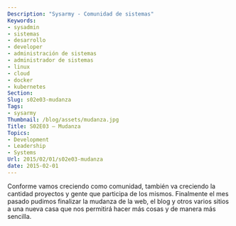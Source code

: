 ```yaml
---
Description: "Sysarmy - Comunidad de sistemas"
Keywords:
- sysadmin 
- sistemas
- desarrollo
- developer
- administración de sistemas
- administrador de sistemas
- linux
- cloud
- docker
- kubernetes
Section: 
Slug: s02e03-mudanza
Tags:
- sysarmy
Thumbnail: /blog/assets/mudanza.jpg
Title: S02E03 – Mudanza
Topics:
- Development
- Leadership
- Systems
Url: 2015/02/01/s02e03-mudanza
date: 2015-02-01
---
```


<p>Conforme vamos creciendo como comunidad, también va creciendo la cantidad proyectos y gente que participa de los mismos. Finalmente el mes pasado pudimos finalizar la mudanza de la web, el blog y otros varios sitios a una nueva casa que nos permitirá hacer más cosas y de manera más sencilla.</p>
